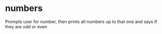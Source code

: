 # numbers
Prompts user for number, then prints all numbers up to that one and says if they are odd or even
